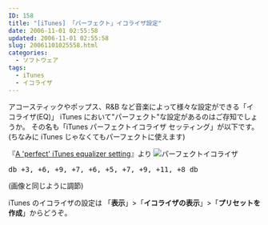 ```yaml
---
ID: 158
title: "[iTunes] 「パーフェクト」イコライザ設定"
date: 2006-11-01 02:55:58
updated: 2006-11-01 02:55:58
slug: 20061101025558.html
categories:
  - ソフトウェア
tags:
  - iTunes
  - イコライザ
---
```


アコースティックやポップス、R&B など音楽によって様々な設定ができる「イコライザ(EQ)」
iTunes において"パーフェクト"な設定があるのはご存知でしょうか。
その名も「iTunes パーフェクトイコライザ セッティング」が以下です。
(ちなみに iTunes じゃなくてもパーフェクトに使えます)

<!--more-->

『<a href="http://hints.macworld.com/article.php?story=20040902070807431" rel="nofollow">A 'perfect' iTunes equalizer setting</a>』より
<img alt="パーフェクトイコライザ" title="パーフェクトイコライザ" src="/image/Perfect-Equalizer.jpg" />

<pre>db +3, +6, +9, +7, +6, +5, +7, +9, +11, +8 db</pre>

(画像と同じように調節)

iTunes のイコライザの設定は
「<strong>表示</strong>」>「<strong>イコライザの表示</strong>」>「<strong>プリセットを作成</strong>」からどうぞ。
